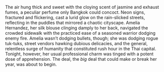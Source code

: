 The air hung thick and sweet with the cloying scent of jasmine and exhaust fumes, a peculiar perfume only Bangkok could concoct.  Neon signs, fractured and flickering, cast a lurid glow on the rain-slicked streets, reflecting in the puddles that mirrored a chaotic cityscape.  Amelia Hernandez, her silk blouse clinging damply to her back, navigated the crowded sidewalk with the practiced ease of a seasoned warrior dodging enemy fire.  Amelia wasn’t dodging bullets, though; she was dodging rogue tuk-tuks, street vendors hawking dubious delicacies, and the general, relentless surge of humanity that constituted rush hour in the Thai capital.  Tonight, however, her usual professional charm was tinged with a potent dose of apprehension.  The deal, the *big* deal that could make or break her year, was about to begin.
